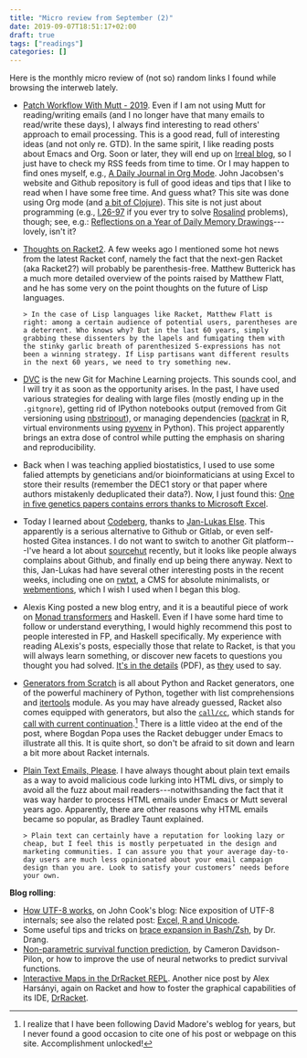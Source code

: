 ```yaml
---
title: "Micro review from September (2)"
date: 2019-09-07T18:51:17+02:00
draft: true
tags: ["readings"]
categories: []
---
```


Here is the monthly micro review of (not so) random links I found while browsing the interweb lately.

<!--more-->

- [Patch Workflow With Mutt - 2019](http://kroah.com/log/blog/2019/08/14/patch-workflow-with-mutt-2019/). Even if I am not using Mutt for reading/writing emails (and I no longer have that many emails to read/write these days), I always find interesting to read others' approach to email processing. This is a good read, full of interesting ideas (and not only re. GTD). In the same spirit, I like reading posts about Emacs and Org. Soon or later, they will end up on [Irreal blog](https://irreal.org/blog/), so I just have to check my RSS feeds from time to time. Or I may happen to find ones myself, e.g., [A Daily Journal in Org Mode](http://zerolib.com/journaling-procedure.html). John Jacobsen's website and Github repository is full of good ideas and tips that I like to read when I have some free time. And guess what? This site was done using Org mode (and [a bit of Clojure](https://github.com/eigenhombre/organa)). This site is not just about programming (e.g., [l.26-97](https://github.com/eigenhombre/rosalind/blob/master/src/rosalind/core.clj) if you ever try to solve [Rosalind](http://rosalind.info/) problems), though; see, e.g.: [Reflections on a Year of Daily Memory Drawings](http://zerolib.com/daily-composition-lessons-learned.html)---lovely, isn't it?

- [Thoughts on Racket2](https://beautifulracket.com/appendix/thoughts-on-racket2.html). A few weeks ago I mentioned some hot news from the latest Racket conf, namely the fact that the next-gen Racket (aka Racket2?) will probably be parenthesis-free. Matthew Butterick has a much more detailed overview of the points raised by Matthew Flatt, and he has some very on the point thoughts on the future of Lisp languages.

      > In the case of Lisp languages like Racket, Matthew Flatt is right: among a certain audience of potential users, parentheses are a deterrent. Who knows why? But in the last 60 years, simply grabbing these dissenters by the lapels and fumigating them with the stinky garlic breath of parenthesized S-expressions has not been a winning strategy. If Lisp partisans want different results in the next 60 years, we need to try something new.

- [DVC](https://dvc.org) is the new Git for Machine Learning projects. This sounds cool, and I will try it as soon as the opportunity arises. In the past, I have used various strategies for dealing with large files (mostly ending up in the `.gitgnore`), getting rid of IPython notebooks output (removed from Git versioning using [nbstripout](https://github.com/kynan/nbstripout)), or managing dependencies ([packrat](https://rstudio.github.io/packrat/) in R, virtual environments using [pyvenv](https://docs.python.org/3/library/venv.html) in Python). This project apparently brings an extra dose of control while putting the emphasis on sharing and reproducibility.

- Back when I was teaching applied biostatistics, I used to use some falied attempts by geneticians and/or bioinformaticians at using Excel to store their results (remember the DEC1 story or that paper where authors mistakenly deduplicated their data?). Now, I just found this: [One in five genetics papers contains errors thanks to Microsoft Excel](https://www.sciencemag.org/news/2016/08/one-five-genetics-papers-contains-errors-thanks-microsoft-excel).

- Today I learned about [Codeberg](https://codeberg.org), thanks to [Jan-Lukas Else](https://jlelse.blog/links/2019/09/codeberg/). This apparently is a serious alternative to Github or Gitlab, or even self-hosted Gitea instances. I do not want to switch to another Git platform---I've heard a lot about [sourcehut](https://sourcehut.org) recently, but it looks like people always complains about Github, and finally end up being there anyway. Next to this, Jan-Lukas had have several other interesting posts in the recent weeks, including one on [rwtxt](https://github.com/schollz/rwtxt), a CMS for absolute minimalists, or [webmentions](https://indieweb.org/Webmention), which I wish I used when I began this blog.

- Alexis King posted a new blog entry, and it is a beautiful piece of work on [Monad transformers](http://lexi-lambda.github.io/blog/2019/09/07/demystifying-monadbasecontrol/?utm_source=all&utm_medium=RSS) and Haskell. Even if I have some hard time to follow or understand everything, I would highly recommend this post to people interested in FP, and Haskell specifically. My experience with reading ALexis's posts, especially those that relate to Racket, is that you will always learn something, or discover new facets to questions you thought you had solved. [It's in the details](http://www.pragma-ade.com/general/manuals/details.pdf) (PDF), as [they](http://www.pragma-ade.com) used to say.

- [Generators from Scratch](https://defn.io/2019/09/05/racket-generators/) is all about Python and Racket generators, one of the powerful machinery of Python, together with list comprehensions and [itertools](https://docs.python.org/3/library/itertools.html) module. As you may have already guessed, Racket also comes equipped with generators, but also the [`call/cc`](https://stackoverflow.com/q/22888722), which stands for [call with current continuation](http://www.madore.org/~david/programs/unlambda/#callcc).[^1] There is a little video at the end of the post, where Bogdan Popa uses the Racket debugger under Emacs to illustrate all this. It is quite short, so don't be afraid to sit down and learn a bit more about Racket internals.

- [Plain Text Emails, Please](https://bradleytaunt.com/plain-text-emails/). I have always thought about plain text emails as a way to avoid malicious code lurking into HTML divs, or simply to avoid all the fuzz about mail readers---notwithsanding the fact that it was way harder to process HTML emails under Emacs or Mutt several years ago. Apparently, there are other reasons why HTML emails became so popular, as Bradley Taunt explained.

      > Plain text can certainly have a reputation for looking lazy or cheap, but I feel this is mostly perpetuated in the design and marketing communities. I can assure you that your average day-to-day users are much less opinionated about your email campaign design than you are. Look to satisfy your customers’ needs before your own.

**Blog rolling**:

- [How UTF-8 works](http://feedproxy.google.com/~r/TheEndeavour/~3/zpg4Q-hjzDo/), on John Cook's blog: Nice exposition of UTF-8 internals; see also the related post: [Excel, R and Unicode](http://feedproxy.google.com/~r/TheEndeavour/~3/RrngOUWdZoU/).
- Some useful tips and tricks on [brace expansion in Bash/Zsh](https://leancrew.com/all-this/2019/09/brace-yourself-im-in-an-expansive-mood/), by Dr. Drang.
- [Non-parametric survival function prediction](https://dataorigami.net/blogs/napkin-folding/non-parametric-survival-function-prediction), by Cameron Davidson-Pilon, or how to improve the use of neural networks to predict survival functions.
- [Interactive Maps in the DrRacket REPL](https://alex-hhh.github.io/2019/09/map-snip.html?utm_source=all&utm_medium=RSS). Another nice post by Alex Harsányi, again on Racket and how to foster the graphical capabilities of its IDE, [DrRacket](https://docs.racket-lang.org/drracket/).

[^1]: I realize that I have been following David Madore's weblog for years, but I never found a good occasion to cite one of his post or webpage on this site. Accomplishment unlocked!
